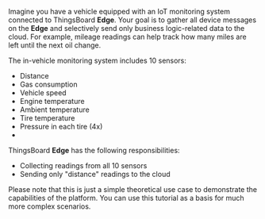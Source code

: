 Imagine you have a vehicle equipped with an IoT monitoring system connected to ThingsBoard **Edge**. Your goal is to gather all device messages on the **Edge** and selectively send only business logic-related data to the cloud. 
For example, mileage readings can help track how many miles are left until the next oil change.

The in-vehicle monitoring system includes 10 sensors:
* Distance
* Gas consumption
* Vehicle speed
* Engine temperature
* Ambient temperature
* Tire temperature
* Pressure in each tire (4x)
* 
ThingsBoard **Edge** has the following responsibilities:
* Collecting readings from all 10 sensors
* Sending only "distance" readings to the cloud

Please note that this is just a simple theoretical use case to demonstrate the capabilities of the platform. You can use this tutorial as a basis for much more complex scenarios.
